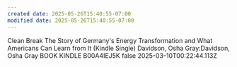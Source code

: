 ```yaml
---
created date: 2025-05-26T15:40:55-07:00
modified date: 2025-05-26T15:40:55-07:00
---
```

Clean Break
The Story of Germany's Energy Transformation and What Americans Can Learn from It (Kindle Single)
Davidson, Osha Gray:Davidson, Osha Gray
BOOK
KINDLE
B00A4IEJ5K
false
2025-03-10T00:22:44.113Z
